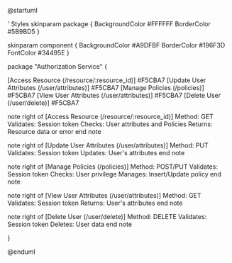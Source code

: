 @startuml

' Styles
skinparam package {
  BackgroundColor #FFFFFF
  BorderColor #5B9BD5
}

skinparam component {
  BackgroundColor #A9DFBF
  BorderColor #196F3D
  FontColor #34495E
}

package "Authorization Service" {

  [Access Resource (/resource/:resource_id)] #F5CBA7
  [Update User Attributes (/user/attributes)] #F5CBA7
  [Manage Policies (/policies)] #F5CBA7
  [View User Attributes (/user/attributes)] #F5CBA7
  [Delete User (/user/delete)] #F5CBA7
  
  note right of [Access Resource (/resource/:resource_id)]
    Method: GET
    Validates: Session token
    Checks: User attributes and Policies
    Returns: Resource data or error
  end note
  
  note right of [Update User Attributes (/user/attributes)]
    Method: PUT
    Validates: Session token
    Updates: User's attributes
  end note
  
  note right of [Manage Policies (/policies)]
    Method: POST/PUT
    Validates: Session token
    Checks: User privilege
    Manages: Insert/Update policy
  end note
  
  note right of [View User Attributes (/user/attributes)]
    Method: GET
    Validates: Session token
    Returns: User's attributes
  end note
  
  note right of [Delete User (/user/delete)]
    Method: DELETE
    Validates: Session token
    Deletes: User data
  end note

}



@enduml
